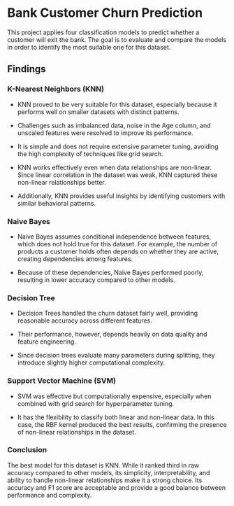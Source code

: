 # Bank Customer Churn Prediction

This project applies four classification models to predict whether a customer will exit the bank. The goal is to evaluate and compare the models in order to identify the most suitable one for this dataset.

## Findings

### K-Nearest Neighbors (KNN)

- KNN proved to be very suitable for this dataset, especially because it performs well on smaller datasets with distinct patterns.

- Challenges such as imbalanced data, noise in the Age column, and unscaled features were resolved to improve its performance.

- It is simple and does not require extensive parameter tuning, avoiding the high complexity of techniques like grid search.

- KNN works effectively even when data relationships are non-linear. Since linear correlation in the dataset was weak, KNN captured these non-linear relationships better.

- Additionally, KNN provides useful insights by identifying customers with similar behavioral patterns.

### Naive Bayes

- Naive Bayes assumes conditional independence between features, which does not hold true for this dataset.
For example, the number of products a customer holds often depends on whether they are active, creating dependencies among features.

- Because of these dependencies, Naive Bayes performed poorly, resulting in lower accuracy compared to other models.

### Decision Tree

- Decision Trees handled the churn dataset fairly well, providing reasonable accuracy across different features.

- Their performance, however, depends heavily on data quality and feature engineering.

- Since decision trees evaluate many parameters during splitting, they introduce slightly higher computational complexity.

### Support Vector Machine (SVM)

- SVM was effective but computationally expensive, especially when combined with grid search for hyperparameter tuning.

- It has the flexibility to classify both linear and non-linear data. In this case, the RBF kernel produced the best results, confirming the presence of non-linear relationships in the dataset.

### Conclusion
The best model for this dataset is KNN. While it ranked third in raw accuracy compared to other models, its simplicity, interpretability, and ability to handle non-linear relationships make it a strong choice. Its accuracy and F1 score are acceptable and provide a good balance between performance and complexity.
